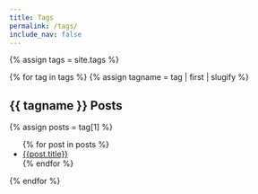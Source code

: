 ```yaml
---
title: Tags
permalink: /tags/
include_nav: false
---
```


<script>
  SpaacedOut.ready(() => {
    let title = document.getElementsByClassName('post-title')
    if (title) {
      title[0].style.display = 'none'
    }
    let tag = window.location.hash
    if(tag) {
        let tagElement = document.getElementById(tag.substring(1))
        if (tagElement) {
          tagElement.style.display = 'block'
        }
    }
    else {
      // Let's just show them all
      var tags = document.getElementsByClassName('tag')
      for (var tagElement of tags) {
        if (tagElement) {
          tagElement.style.display = 'block'
        }
      }
    }
  })
</script>

{% assign tags = site.tags %}

{% for tag in tags %}
  {% assign tagname = tag | first | slugify %}
<div id="{{ tagname }}" class="tag">
  <h2>{{ tagname }} Posts</h2>
  {% assign posts = tag[1] %}
  <ul>
  {% for post in posts %}
    <li>
      <a href="{{ site.baseurl }}{{ post.url }}">{{post.title}}</a>
    </li>
  {% endfor %}
  </ul>
</div>
{% endfor %}